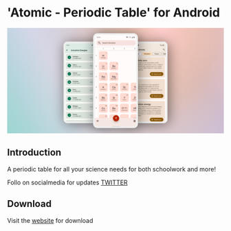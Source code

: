 #  'Atomic - Periodic Table' for Android

![](./design/hero.png)

## Introduction
A periodic table for all your science needs for both schoolwork and more!

Follo on socialmedia for updates [TWITTER](https://twitter.com/jlindemanndev)

## Download

Visit the [website](https://www.jlindemann.se/homepage/atomic) for download
